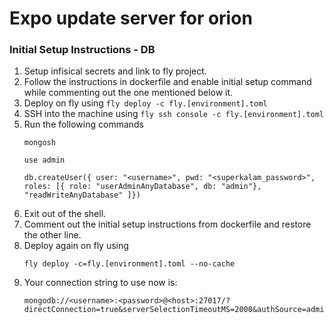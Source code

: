 # Expo update server for orion

### Initial Setup Instructions - DB
1. Setup infisical secrets and link to fly project.
2. Follow the instructions in dockerfile and enable initial setup command while commenting out the one mentioned below it.
3. Deploy on fly using `fly deploy -c fly.[environment].toml`
4. SSH into the machine using `fly ssh console -c fly.[environment].toml`
5. Run the following commands
    ```
    mongosh

    use admin

    db.createUser({ user: "<username>", pwd: "<superkalam_password>", roles: [{ role: "userAdminAnyDatabase", db: "admin"}, "readWriteAnyDatabase" ]})
    ```
6. Exit out of the shell.
7. Comment out the initial setup instructions from dockerfile and restore the other line.
8. Deploy again on fly using 
    ```
    fly deploy -c=fly.[environment].toml --no-cache
    ```
9. Your connection string to use now is:
    ```
    mongodb://<username>:<password>@<host>:27017/?directConnection=true&serverSelectionTimeoutMS=2000&authSource=admin&appName=mongosh+2.3.0
    ```